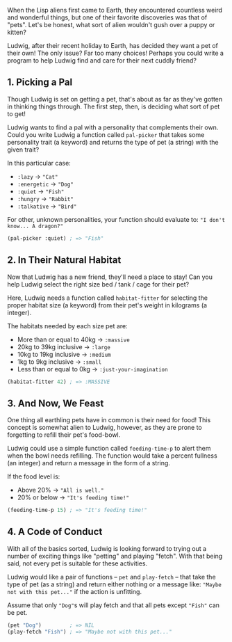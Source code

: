 When the Lisp aliens first came to Earth, they encountered countless weird and
wonderful things, but one of their favorite discoveries was that of
"pets". Let's be honest, what sort of alien wouldn't gush over a puppy or
kitten?

Ludwig, after their recent holiday to Earth, has decided they want a pet of their
own! The only issue? Far too many choices! Perhaps you could write a program to
help Ludwig find and care for their next cuddly friend?

## 1. Picking a Pal

Though Ludwig is set on getting a pet, that's about as far as they've gotten in
thinking things through. The first step, then, is deciding what sort of pet to
get!

Ludwig wants to find a pal with a personality that complements their own. Could
you write Ludwig a function called `pal-picker` that takes some personality
trait (a keyword) and returns the type of pet (a string) with the given trait?

In this particular case:

- `:lazy` -> `"Cat"`
- `:energetic` -> `"Dog"`
- `:quiet` -> `"Fish"`
- `:hungry` -> `"Rabbit"`
- `:talkative` -> `"Bird"`

For other, unknown personalities, your function should evaluate to: `"I don't know... A dragon?"`

```lisp
(pal-picker :quiet) ; => "Fish"
```

## 2. In Their Natural Habitat

Now that Ludwig has a new friend, they'll need a place to stay! Can you help
Ludwig select the right size bed / tank / cage for their pet?

Here, Ludwig needs a function called `habitat-fitter` for selecting the proper
habitat size (a keyword) from their pet's weight in kilograms (a integer).

The habitats needed by each size pet are:

- More than or equal to 40kg -> `:massive`
- 20kg to 39kg inclusive -> `:large`
- 10kg to 19kg inclusive -> `:medium`
- 1kg to 9kg inclusive -> `:small`
- Less than or equal to 0kg -> `:just-your-imagination`

```lisp
(habitat-fitter 42) ; => :MASSIVE
```

## 3. And Now, We Feast

One thing all earthling pets have in common is their need for food! This concept
is somewhat alien to Ludwig, however, as they are prone to forgetting to refill their
pet's food-bowl.

Ludwig could use a simple function called `feeding-time-p` to alert them when the
bowl needs refilling. The function would take a percent fullness (an integer)
and return a message in the form of a string.

If the food level is:

- Above 20% -> `"All is well."`
- 20% or below -> `"It's feeding time!"`

```lisp
(feeding-time-p 15) ; => "It's feeding time!"
```

## 4. A Code of Conduct

With all of the basics sorted, Ludwig is looking forward to trying out a number
of exciting things like "petting" and playing "fetch". With that being said, not
every pet is suitable for these activities.

Ludwig would like a pair of functions – `pet` and `play-fetch` – that take the
type of pet (as a string) and return either nothing or a message like: `"Maybe not with this pet..."` if the action is unfitting.

Assume that only `"Dog"`s will play fetch and that all pets except `"Fish"` can
be pet.

```lisp
(pet "Dog")         ; => NIL
(play-fetch "Fish") ; => "Maybe not with this pet..."
```
